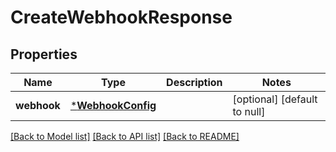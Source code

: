 # CreateWebhookResponse

## Properties
Name | Type | Description | Notes
------------ | ------------- | ------------- | -------------
**webhook** | [***WebhookConfig**](WebhookConfig.md) |  | [optional] [default to null]

[[Back to Model list]](../README.md#documentation-for-models) [[Back to API list]](../README.md#documentation-for-api-endpoints) [[Back to README]](../README.md)


